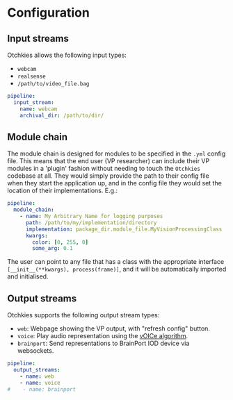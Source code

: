 # Configuration

## Input streams

Otchkies allows the following input types:
* `webcam`
* `realsense`
* `/path/to/video_file.bag`

```yaml
pipeline:
  input_stream:
    name: webcam
    archival_dir: /path/to/dir/ 
```

## Module chain 

The module chain is designed for modules to be specified in the `.yml` config file.
This means that the end user (VP researcher) can include their VP modules in a 
'plugin' fashion without needing to touch the `Otchkies` codebase at all. They 
would simply provide the path to their config file when they start the application up,
and in the config file they would set the location of their implementations. E.g.:

```yaml
pipeline:
  module_chain:
    - name: My Arbitrary Name for logging purposes
      path: /path/to/my/implementation/directory
      implementation: package_dir.module_file.MyVisionProcessingClass
      kwargs:
        color: [0, 255, 0]
        some_arg: 0.1     
```

The user can point to any file that has a class with the appropriate
interface `[__init__(**kwargs), process(frame)]`, and it will be automatically
imported and initialised.

## Output streams

Otchkies supports the following output stream types:

* `web`: Webpage showing the VP output, with "refresh config" button.
* `voice`: Play audio representation using the [vOICe algorithm](https://github.com/RuizSerra/vOICe-python).
* `brainport`: Send representations to BrainPort IOD device via websockets.

```yaml
pipeline:
  output_streams:
    - name: web
    - name: voice
#    - name: brainport
```
